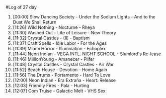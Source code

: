 #Log of 27 day

1. [00:00] Slow Dancing Society - Under the Sodium Lights - And to the Dust We Shall Return
1. [11:26] Wild Nothing - Nocturne - Rheya
1. [11:30] Washed Out - Life of Leisure - New Theory
1. [11:32] Crystal Castles - (II) - Baptism
1. [11:37] Craft Spells - Idle Labor - For the Ages
1. [11:39] Miami Horror - Illumination - Echoplex
1. [11:44] Neon Indian - VEGA INTL. NIGHT SCHOOL - Slumlord's Re-lease
1. [11:46] MillionYoung - Amanecer - Pilfer
1. [11:48] Crystal Castles - Crystal Castles - Air War
1. [11:52] Beach House - Devotion - Home Again
1. [11:56] The Drums - Portamento - Hard To Love
1. [12:00] Neon Indian - Era Extraña - Heart: Release
1. [12:03] Friendly Fires - Pala - Hurting
1. [12:07] Com Truise - Galactic Melt - VHS Sex
